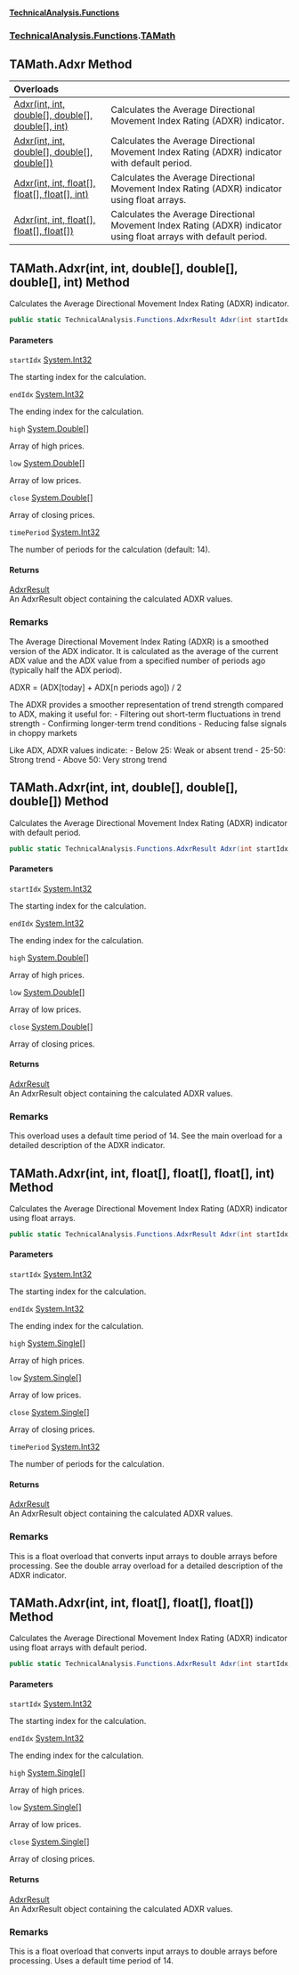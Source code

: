 #### [TechnicalAnalysis\.Functions](Atypical.TechnicalAnalysis.Functions.md 'Atypical\.TechnicalAnalysis\.Functions')
### [TechnicalAnalysis\.Functions](Atypical.TechnicalAnalysis.Functions.md#TechnicalAnalysis.Functions 'TechnicalAnalysis\.Functions').[TAMath](TAMath.md 'TechnicalAnalysis\.Functions\.TAMath')

## TAMath\.Adxr Method

| Overloads | |
| :--- | :--- |
| [Adxr\(int, int, double\[\], double\[\], double\[\], int\)](TAMath.Adxr.md#TechnicalAnalysis.Functions.TAMath.Adxr(int,int,double[],double[],double[],int) 'TechnicalAnalysis\.Functions\.TAMath\.Adxr\(int, int, double\[\], double\[\], double\[\], int\)') | Calculates the Average Directional Movement Index Rating \(ADXR\) indicator\. |
| [Adxr\(int, int, double\[\], double\[\], double\[\]\)](TAMath.Adxr.md#TechnicalAnalysis.Functions.TAMath.Adxr(int,int,double[],double[],double[]) 'TechnicalAnalysis\.Functions\.TAMath\.Adxr\(int, int, double\[\], double\[\], double\[\]\)') | Calculates the Average Directional Movement Index Rating \(ADXR\) indicator with default period\. |
| [Adxr\(int, int, float\[\], float\[\], float\[\], int\)](TAMath.Adxr.md#TechnicalAnalysis.Functions.TAMath.Adxr(int,int,float[],float[],float[],int) 'TechnicalAnalysis\.Functions\.TAMath\.Adxr\(int, int, float\[\], float\[\], float\[\], int\)') | Calculates the Average Directional Movement Index Rating \(ADXR\) indicator using float arrays\. |
| [Adxr\(int, int, float\[\], float\[\], float\[\]\)](TAMath.Adxr.md#TechnicalAnalysis.Functions.TAMath.Adxr(int,int,float[],float[],float[]) 'TechnicalAnalysis\.Functions\.TAMath\.Adxr\(int, int, float\[\], float\[\], float\[\]\)') | Calculates the Average Directional Movement Index Rating \(ADXR\) indicator using float arrays with default period\. |

<a name='TechnicalAnalysis.Functions.TAMath.Adxr(int,int,double[],double[],double[],int)'></a>

## TAMath\.Adxr\(int, int, double\[\], double\[\], double\[\], int\) Method

Calculates the Average Directional Movement Index Rating \(ADXR\) indicator\.

```csharp
public static TechnicalAnalysis.Functions.AdxrResult Adxr(int startIdx, int endIdx, double[] high, double[] low, double[] close, int timePeriod);
```
#### Parameters

<a name='TechnicalAnalysis.Functions.TAMath.Adxr(int,int,double[],double[],double[],int).startIdx'></a>

`startIdx` [System\.Int32](https://docs.microsoft.com/en-us/dotnet/api/System.Int32 'System\.Int32')

The starting index for the calculation\.

<a name='TechnicalAnalysis.Functions.TAMath.Adxr(int,int,double[],double[],double[],int).endIdx'></a>

`endIdx` [System\.Int32](https://docs.microsoft.com/en-us/dotnet/api/System.Int32 'System\.Int32')

The ending index for the calculation\.

<a name='TechnicalAnalysis.Functions.TAMath.Adxr(int,int,double[],double[],double[],int).high'></a>

`high` [System\.Double](https://docs.microsoft.com/en-us/dotnet/api/System.Double 'System\.Double')[\[\]](https://docs.microsoft.com/en-us/dotnet/api/System.Array 'System\.Array')

Array of high prices\.

<a name='TechnicalAnalysis.Functions.TAMath.Adxr(int,int,double[],double[],double[],int).low'></a>

`low` [System\.Double](https://docs.microsoft.com/en-us/dotnet/api/System.Double 'System\.Double')[\[\]](https://docs.microsoft.com/en-us/dotnet/api/System.Array 'System\.Array')

Array of low prices\.

<a name='TechnicalAnalysis.Functions.TAMath.Adxr(int,int,double[],double[],double[],int).close'></a>

`close` [System\.Double](https://docs.microsoft.com/en-us/dotnet/api/System.Double 'System\.Double')[\[\]](https://docs.microsoft.com/en-us/dotnet/api/System.Array 'System\.Array')

Array of closing prices\.

<a name='TechnicalAnalysis.Functions.TAMath.Adxr(int,int,double[],double[],double[],int).timePeriod'></a>

`timePeriod` [System\.Int32](https://docs.microsoft.com/en-us/dotnet/api/System.Int32 'System\.Int32')

The number of periods for the calculation \(default: 14\)\.

#### Returns
[AdxrResult](AdxrResult.md 'TechnicalAnalysis\.Functions\.AdxrResult')  
An AdxrResult object containing the calculated ADXR values\.

### Remarks
The Average Directional Movement Index Rating \(ADXR\) is a smoothed version of the ADX indicator\.
It is calculated as the average of the current ADX value and the ADX value from a specified number 
of periods ago \(typically half the ADX period\)\.

ADXR = \(ADX\[today\] \+ ADX\[n periods ago\]\) / 2

The ADXR provides a smoother representation of trend strength compared to ADX, making it useful for:
\- Filtering out short\-term fluctuations in trend strength
\- Confirming longer\-term trend conditions
\- Reducing false signals in choppy markets

Like ADX, ADXR values indicate:
\- Below 25: Weak or absent trend
\- 25\-50: Strong trend
\- Above 50: Very strong trend

<a name='TechnicalAnalysis.Functions.TAMath.Adxr(int,int,double[],double[],double[])'></a>

## TAMath\.Adxr\(int, int, double\[\], double\[\], double\[\]\) Method

Calculates the Average Directional Movement Index Rating \(ADXR\) indicator with default period\.

```csharp
public static TechnicalAnalysis.Functions.AdxrResult Adxr(int startIdx, int endIdx, double[] high, double[] low, double[] close);
```
#### Parameters

<a name='TechnicalAnalysis.Functions.TAMath.Adxr(int,int,double[],double[],double[]).startIdx'></a>

`startIdx` [System\.Int32](https://docs.microsoft.com/en-us/dotnet/api/System.Int32 'System\.Int32')

The starting index for the calculation\.

<a name='TechnicalAnalysis.Functions.TAMath.Adxr(int,int,double[],double[],double[]).endIdx'></a>

`endIdx` [System\.Int32](https://docs.microsoft.com/en-us/dotnet/api/System.Int32 'System\.Int32')

The ending index for the calculation\.

<a name='TechnicalAnalysis.Functions.TAMath.Adxr(int,int,double[],double[],double[]).high'></a>

`high` [System\.Double](https://docs.microsoft.com/en-us/dotnet/api/System.Double 'System\.Double')[\[\]](https://docs.microsoft.com/en-us/dotnet/api/System.Array 'System\.Array')

Array of high prices\.

<a name='TechnicalAnalysis.Functions.TAMath.Adxr(int,int,double[],double[],double[]).low'></a>

`low` [System\.Double](https://docs.microsoft.com/en-us/dotnet/api/System.Double 'System\.Double')[\[\]](https://docs.microsoft.com/en-us/dotnet/api/System.Array 'System\.Array')

Array of low prices\.

<a name='TechnicalAnalysis.Functions.TAMath.Adxr(int,int,double[],double[],double[]).close'></a>

`close` [System\.Double](https://docs.microsoft.com/en-us/dotnet/api/System.Double 'System\.Double')[\[\]](https://docs.microsoft.com/en-us/dotnet/api/System.Array 'System\.Array')

Array of closing prices\.

#### Returns
[AdxrResult](AdxrResult.md 'TechnicalAnalysis\.Functions\.AdxrResult')  
An AdxrResult object containing the calculated ADXR values\.

### Remarks
This overload uses a default time period of 14\.
See the main overload for a detailed description of the ADXR indicator\.

<a name='TechnicalAnalysis.Functions.TAMath.Adxr(int,int,float[],float[],float[],int)'></a>

## TAMath\.Adxr\(int, int, float\[\], float\[\], float\[\], int\) Method

Calculates the Average Directional Movement Index Rating \(ADXR\) indicator using float arrays\.

```csharp
public static TechnicalAnalysis.Functions.AdxrResult Adxr(int startIdx, int endIdx, float[] high, float[] low, float[] close, int timePeriod);
```
#### Parameters

<a name='TechnicalAnalysis.Functions.TAMath.Adxr(int,int,float[],float[],float[],int).startIdx'></a>

`startIdx` [System\.Int32](https://docs.microsoft.com/en-us/dotnet/api/System.Int32 'System\.Int32')

The starting index for the calculation\.

<a name='TechnicalAnalysis.Functions.TAMath.Adxr(int,int,float[],float[],float[],int).endIdx'></a>

`endIdx` [System\.Int32](https://docs.microsoft.com/en-us/dotnet/api/System.Int32 'System\.Int32')

The ending index for the calculation\.

<a name='TechnicalAnalysis.Functions.TAMath.Adxr(int,int,float[],float[],float[],int).high'></a>

`high` [System\.Single](https://docs.microsoft.com/en-us/dotnet/api/System.Single 'System\.Single')[\[\]](https://docs.microsoft.com/en-us/dotnet/api/System.Array 'System\.Array')

Array of high prices\.

<a name='TechnicalAnalysis.Functions.TAMath.Adxr(int,int,float[],float[],float[],int).low'></a>

`low` [System\.Single](https://docs.microsoft.com/en-us/dotnet/api/System.Single 'System\.Single')[\[\]](https://docs.microsoft.com/en-us/dotnet/api/System.Array 'System\.Array')

Array of low prices\.

<a name='TechnicalAnalysis.Functions.TAMath.Adxr(int,int,float[],float[],float[],int).close'></a>

`close` [System\.Single](https://docs.microsoft.com/en-us/dotnet/api/System.Single 'System\.Single')[\[\]](https://docs.microsoft.com/en-us/dotnet/api/System.Array 'System\.Array')

Array of closing prices\.

<a name='TechnicalAnalysis.Functions.TAMath.Adxr(int,int,float[],float[],float[],int).timePeriod'></a>

`timePeriod` [System\.Int32](https://docs.microsoft.com/en-us/dotnet/api/System.Int32 'System\.Int32')

The number of periods for the calculation\.

#### Returns
[AdxrResult](AdxrResult.md 'TechnicalAnalysis\.Functions\.AdxrResult')  
An AdxrResult object containing the calculated ADXR values\.

### Remarks
This is a float overload that converts input arrays to double arrays before processing\.
See the double array overload for a detailed description of the ADXR indicator\.

<a name='TechnicalAnalysis.Functions.TAMath.Adxr(int,int,float[],float[],float[])'></a>

## TAMath\.Adxr\(int, int, float\[\], float\[\], float\[\]\) Method

Calculates the Average Directional Movement Index Rating \(ADXR\) indicator using float arrays with default period\.

```csharp
public static TechnicalAnalysis.Functions.AdxrResult Adxr(int startIdx, int endIdx, float[] high, float[] low, float[] close);
```
#### Parameters

<a name='TechnicalAnalysis.Functions.TAMath.Adxr(int,int,float[],float[],float[]).startIdx'></a>

`startIdx` [System\.Int32](https://docs.microsoft.com/en-us/dotnet/api/System.Int32 'System\.Int32')

The starting index for the calculation\.

<a name='TechnicalAnalysis.Functions.TAMath.Adxr(int,int,float[],float[],float[]).endIdx'></a>

`endIdx` [System\.Int32](https://docs.microsoft.com/en-us/dotnet/api/System.Int32 'System\.Int32')

The ending index for the calculation\.

<a name='TechnicalAnalysis.Functions.TAMath.Adxr(int,int,float[],float[],float[]).high'></a>

`high` [System\.Single](https://docs.microsoft.com/en-us/dotnet/api/System.Single 'System\.Single')[\[\]](https://docs.microsoft.com/en-us/dotnet/api/System.Array 'System\.Array')

Array of high prices\.

<a name='TechnicalAnalysis.Functions.TAMath.Adxr(int,int,float[],float[],float[]).low'></a>

`low` [System\.Single](https://docs.microsoft.com/en-us/dotnet/api/System.Single 'System\.Single')[\[\]](https://docs.microsoft.com/en-us/dotnet/api/System.Array 'System\.Array')

Array of low prices\.

<a name='TechnicalAnalysis.Functions.TAMath.Adxr(int,int,float[],float[],float[]).close'></a>

`close` [System\.Single](https://docs.microsoft.com/en-us/dotnet/api/System.Single 'System\.Single')[\[\]](https://docs.microsoft.com/en-us/dotnet/api/System.Array 'System\.Array')

Array of closing prices\.

#### Returns
[AdxrResult](AdxrResult.md 'TechnicalAnalysis\.Functions\.AdxrResult')  
An AdxrResult object containing the calculated ADXR values\.

### Remarks
This is a float overload that converts input arrays to double arrays before processing\.
Uses a default time period of 14\.